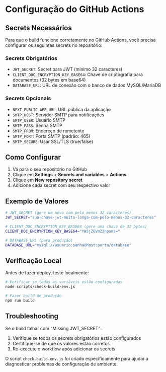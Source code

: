 # Configuração do GitHub Actions

## Secrets Necessários

Para que o build funcione corretamente no GitHub Actions, você precisa configurar os seguintes secrets no repositório:

### Secrets Obrigatórios
- `JWT_SECRET`: Secret para JWT (mínimo 32 caracteres)
- `CLIENT_DOC_ENCRYPTION_KEY_BASE64`: Chave de criptografia para documentos (32 bytes em base64)
- `DATABASE_URL`: URL de conexão com o banco de dados MySQL/MariaDB

### Secrets Opcionais
- `NEXT_PUBLIC_APP_URL`: URL pública da aplicação
- `SMTP_HOST`: Servidor SMTP para notificações
- `SMTP_USER`: Usuário SMTP
- `SMTP_PASS`: Senha SMTP
- `SMTP_FROM`: Endereço de remetente
- `SMTP_PORT`: Porta SMTP (padrão: 465)
- `SMTP_SECURE`: Usar SSL/TLS (true/false)

## Como Configurar

1. Vá para o seu repositório no GitHub
2. Clique em **Settings** > **Secrets and variables** > **Actions**
3. Clique em **New repository secret**
4. Adicione cada secret com seu respectivo valor

## Exemplo de Valores

```bash
# JWT_SECRET (gere um novo com pelo menos 32 caracteres)
JWT_SECRET="sua-chave-jwt-muito-longa-com-pelo-menos-32-caracteres"

# CLIENT_DOC_ENCRYPTION_KEY_BASE64 (gere uma chave de 32 bytes)
CLIENT_DOC_ENCRYPTION_KEY_BASE64="YWJjZGVmZ2hpams="

# DATABASE_URL (para produção)
DATABASE_URL="mysql://usuario:senha@host:porta/database"
```

## Verificação Local

Antes de fazer deploy, teste localmente:

```bash
# Verificar se todas as variáveis estão configuradas
node scripts/check-build-env.js

# Fazer build de produção
npm run build
```

## Troubleshooting

Se o build falhar com "Missing JWT_SECRET":

1. Verifique se todos os secrets obrigatórios estão configurados
2. Certifique-se de que os valores estão corretos
3. Re-execute o workflow após adicionar os secrets

O script `check-build-env.js` foi criado especificamente para ajudar a diagnosticar problemas de configuração de ambiente.
